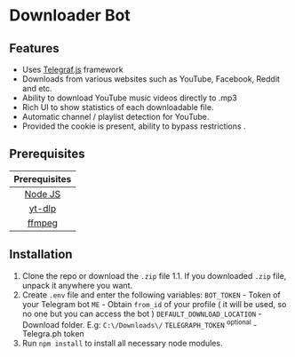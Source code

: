 # Downloader Bot

## Features

- Uses [Telegraf.js](https://telegraf.js.org/) framework
- Downloads from various websites such as YouTube, Facebook, Reddit and etc. 
- Ability to download YouTube music videos directly to .mp3
- Rich UI to show statistics of each downloadable file.
- Automatic channel / playlist detection for YouTube.
- Provided the cookie is present, ability to bypass restrictions .

## Prerequisites

| Prerequisites |
|:-------------:|
| [Node JS](https://nodejs.org/en/download/) |
| [yt-dlp](https://github.com/yt-dlp/yt-dlp)     |
| [ffmpeg](https://ffmpeg.org/download.html)     |

## Installation

1. Clone the repo or download the `.zip` file
    1.1. If you downloaded `.zip` file, unpack it anywhere you want.
2. Create `.env` file and enter the following variables:
    `BOT_TOKEN` - Token of your Telegram bot
    `ME` - Obtain `from_id` of your profile ( it will be used, so no one but you can access the bot )
    `DEFAULT_DOWNLOAD_LOCATION` - Download folder. E.g: `C:\/Downloads\/`
    `TELEGRAPH_TOKEN` <sup>optional</sup> - Telegra.ph token
3. Run `npm install` to install all necessary node modules.
